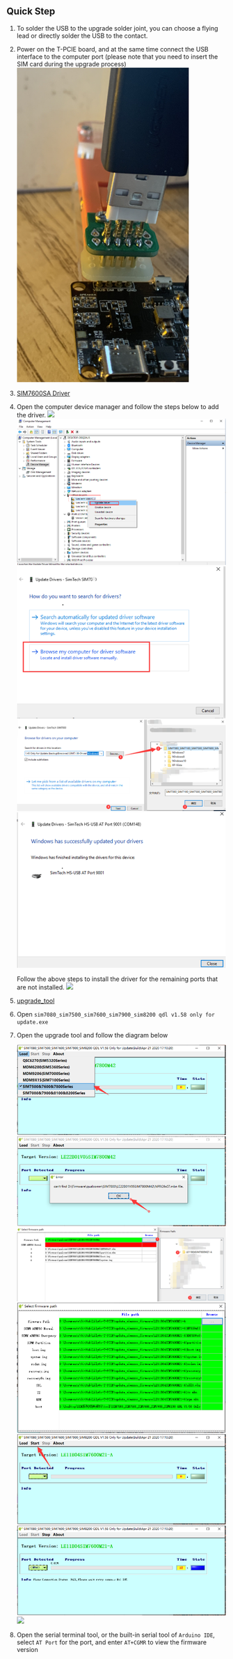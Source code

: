 
## Quick Step

1. To solder the USB to the upgrade solder joint, you can choose a flying lead or directly solder the USB to the contact. 
2. Power on the T-PCIE board, and at the same time connect the USB interface to the computer port (please note that you need to insert the SIM card during the upgrade process) 
    ![](../image/7600SA/update_simxxxx_1.png)

3.  [SIM7600SA Driver](https://github.com/Xinyuan-LilyGO/LilyGo-T-PCIE/tree/master/update_simxxxx_firmware/USB_driver/SIM7000_SIM7100_SIM7500_SIM7600_SIM7800%20Series%20Windows%20USB%20driver_V1.02)
4. Open the computer device manager and follow the steps below to add the driver. 
    ![](../image/7600SA/update_simxxxx_2.png)
    ![](../image/7600SA/update_simxxxx_3.png)
    ![](../image/7600SA/update_simxxxx_4.png)
    ![](../image/7600SA/update_sim7600_5.png)
    ![](../image/7600SA/update_simxxxx_6.png)

    Follow the above steps to install the driver for the remaining ports that are not installed.
    ![](../image/7600SA/update_sim7600_7.png)

5. [upgrade_tool](https://github.com/Xinyuan-LilyGO/LilyGo-T-PCIE/tree/master/update_simxxxx_firmware/upgrade_tool/SIM7080_SIM7500_SIM7600_SIM7900_SIM8200%20QDL%20V1.58%20Only%20for%20Update)
6. Open `sim7080_sim7500_sim7600_sim7900_sim8200 qdl v1.58 only for update.exe` 
7.  Open the upgrade tool and follow the diagram below 

    ![](../image/7600SA/update_sim7600_8.png)
    ![](../image/7600SA/update_sim7600_9.png)
    ![](../image/7600SA/update_sim7600_10.png)
    ![](../image/7600SA/update_sim7600_11.png)
    ![](../image/7600SA/update_sim7600_12.png)
    ![](../image/7600SA/update_sim7600_13.png)
    ![](../image/7600SA/update_simxxxx_15.png)



8. Open the serial terminal tool, or the built-in serial tool of `Arduino IDE`, select `AT Port` for the port, and enter `AT+CGMR` to view the firmware version 




